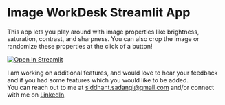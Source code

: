 # Image WorkDesk Streamlit App

This app lets you play around with image properties like brightness, saturation, contrast, and sharpness. You can also crop the image or randomize these properties at the click of a button!

[![Open in Streamlit](https://static.streamlit.io/badges/streamlit_badge_black_white.svg)](https://share.streamlit.io/siddhantsadangi/imageworkdesk/app.py)

I am working on additional features, and would love to hear your feedback and if you had some features which you would like to be added. <br>
You can reach out to me at [siddhant.sadangi@gmail.com](mailto:siddhant.sadangi@gmail.com) and/or connect with me on [LinkedIn](https://linkedin.com/in/siddhantsadangi).

